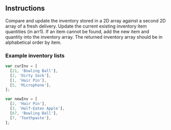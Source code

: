## Instructions

Compare and update the inventory stored in a 2D array against a second 2D array of a fresh delivery. Update the current existing inventory item quantities (in arr1).
If an item cannot be found, add the new item and quantity into the inventory array. The returned inventory array should be in alphabetical order by item.

### Example inventory lists

```js
var curInv = [
  [21, 'Bowling Ball'],
  [2, 'Dirty Sock'],
  [1, 'Hair Pin'],
  [5, 'Microphone'],
];

var newInv = [
  [2, 'Hair Pin'],
  [3, 'Half-Eaten Apple'],
  [67, 'Bowling Ball'],
  [7, 'Toothpaste'],
];
```
